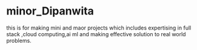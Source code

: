 # minor_Dipanwita
this is for making mini and maor projects which includes expertising in full stack ,cloud computing,ai ml and making effective solution to real world problems.
